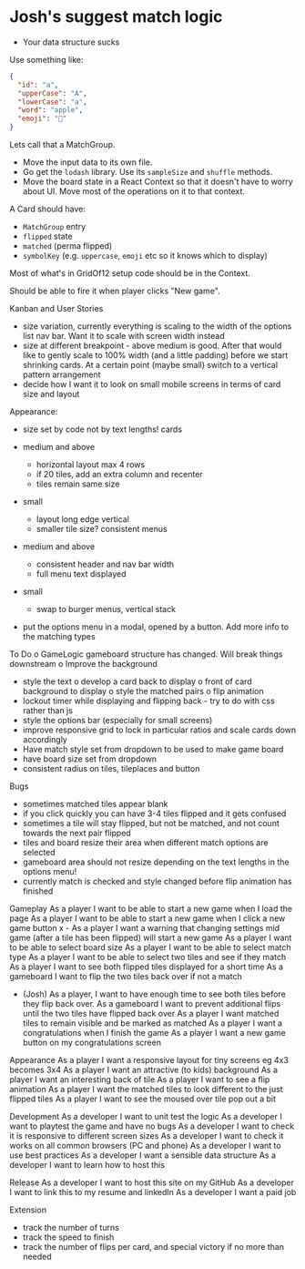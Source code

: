 # Josh's suggest match logic

- Your data structure sucks

Use something like:

```json
{
  "id": "a",
  "upperCase": "A",
  "lowerCase": "a",
  "word": "apple",
  "emoji": "🍎"
}
```

Lets call that a MatchGroup.

- Move the input data to its own file.
- Go get the `lodash` library. Use its `sampleSize` and `shuffle` methods.
- Move the board state in a React Context so that it doesn't have to worry about UI. Move most of the operations on it to that context.

A Card should have:

- `MatchGroup` entry
- `flipped` state
- `matched` (perma flipped)
- `symbolKey` (e.g. `uppercase`, `emoji` etc so it knows which to display)

Most of what's in GridOf12 setup code should be in the Context.

Should be able to fire it when player clicks "New game".

Kanban and User Stories


- size variation, currently everything is scaling to the width of the options list nav bar. Want it to scale with screen width instead
- size at different breakpoint - above medium is good. After that would like to gently scale to 100% width (and a little padding)
before we start shrinking cards. At a certain point (maybe small) switch to a vertical pattern arrangement
- decide how I want it to look on small mobile screens in terms of card size and layout

Appearance:
- size set by code not by text lengths!
cards
- medium and above
  - horizontal layout max 4 rows
  - if 20 tiles, add an extra column and recenter
  - tiles remain same size
- small
  - layout long edge vertical
  - smaller tile size? consistent
menus
- medium and above
  - consistent header and nav bar width
  - full menu text displayed
- small
  - swap to burger menus, vertical stack

- put the options menu in a modal, opened by a button. Add more info to the matching types

To Do
o GameLogic gameboard structure has changed. Will break things downstream
o Improve the background
- style the text
o develop a card back to display
o front of card background to display
o style the matched pairs
o flip animation
- lockout timer while displaying and flipping back - try to do with css rather than js
- style the options bar (especially for small screens)
- improve responsive grid to lock in particular ratios and scale cards down accordingly
- Have match style set from dropdown to be used to make game board
- have board size set from dropdown
- consistent radius on tiles, tileplaces and button


Bugs
- sometimes matched tiles appear blank
- if you click quickly you can have 3-4 tiles flipped and it gets confused
- sometimes a tile will stay flipped, but not be matched, and not count towards the next pair flipped
- tiles and board resize their area when different match options are selected
- gameboard area should not resize depending on the text lengths in the options menu!
- currently match is checked and style changed before flip animation has finished


Gameplay
As a player I want to be able to start a new game when I load the page
As a player I want to be able to start a new game when I click a new game button
x - As a player I want a warning that changing settings mid game (after a tile has been flipped) will start a new game
As a player I want to be able to select board size
As a player I want to be able to select match type
As a player I want to be able to select two tiles and see if they match
As a player I want to see both flipped tiles displayed for a short time
As a gameboard I want to flip the two tiles back over if not a match

- (Josh) As a player, I want to have enough time to see both tiles before they flip back over.
  As a gameboard I want to prevent additional flips until the two tiles have flipped back over
  As a player I want matched tiles to remain visible and be marked as matched
  As a player I want a congratulations when I finish the game
  As a player I want a new game button on my congratulations screen

Appearance
As a player I want a responsive layout for tiny screens eg 4x3 becomes 3x4
As a player I want an attractive (to kids) background
As a player I want an interesting back of tile
As a player I want to see a flip animation
As a player I want the matched tiles to look different to the just flipped tiles
As a player I want to see the moused over tile pop out a bit

Development
As a developer I want to unit test the logic
As a developer I want to playtest the game and have no bugs
As a developer I want to check it is responsive to different screen sizes
As a developer I want to check it works on all common browsers (PC and phone)
As a developer I want to use best practices
As a developer I want a sensible data structure
As a developer I want to learn how to host this

Release
As a developer I want to host this site on my GitHub
As a developer I want to link this to my resume and linkedIn
As a developer I want a paid job

Extension
- track the number of turns
- track the speed to finish
- track the number of flips per card, and special victory if no more than needed